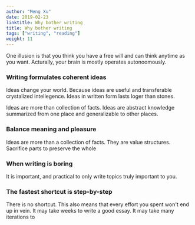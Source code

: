 ```yaml
---
author: "Meng Xu"
date: 2019-02-23
linktitle: Why bother writing
title: Why bother writing
tags: ["writing", "reading"]
weight: 11
---
```


One illusion is that you think you have a free will and can think anytime as you want. Acturally, your brain is mostly operates autonoomously. 


### Writing formulates coherent ideas
Ideas change your world. Because ideas are useful and transferable crystalized intellegence. Ideas in written form lasts loger than stones.

Ideas are more than collection of facts.
Ideas are abstract knowledge summarized from one place and generalizable to other places.


### Balance meaning and pleasure
Ideas are more than a collection of facts. They are value structures.
Sacrifice parts to preserve the whole 


### When writing is boring
It is important, and practical to only write topics truly important to you. 

### The fastest shortcut is step-by-step
There is no shortcut. This also means that every effort you spent won't end up in vein.
It may take weeks to write a good essay. It may take many iterations to 

